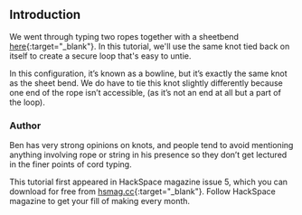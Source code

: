 ## Introduction

We went through typing two ropes together with a sheetbend [here](https://projects.raspberrypi.org/en/projects/sheetbend){:target="_blank"}. In this tutorial, we'll use the same knot tied back on itself to create a secure loop that's easy to untie. 

In this configuration, it’s known as a bowline, but it’s exactly the same knot as the sheet bend. We do have to tie this knot slightly differently because one end of the rope isn’t accessible, (as it’s not an end at all but a part of the loop).

### Author
Ben has very strong opinions on knots, and people tend to avoid mentioning anything involving rope or string in his presence so they don’t get lectured in the finer points of cord typing.

This tutorial first appeared in HackSpace magazine issue 5, which you can download for free from [hsmag.cc](https://hsmag.cc){:target="_blank"}. Follow HackSpace magazine to get your fill of making every month.